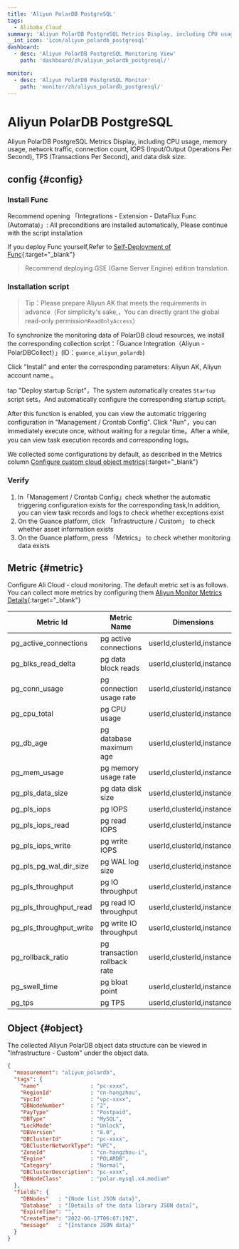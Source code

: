 ```yaml
---
title: 'Aliyun PolarDB PostgreSQL'
tags: 
  - Alibaba Cloud
summary: 'Aliyun PolarDB PostgreSQL Metrics Display, including CPU usage, memory usage, network traffic, connection count, IOPS (Input/Output Operations Per Second), TPS (Transactions Per Second), and data disk size.'
__int_icon: 'icon/aliyun_polardb_postgresql'
dashboard:
  - desc: 'Aliyun PolarDB PostgreSQL Monitoring View'
    path: 'dashboard/zh/aliyun_polardb_postgresql/'

monitor:
  - desc: 'Aliyun PolarDB PostgreSQL Monitor'
    path: 'monitor/zh/aliyun_polardb_postgresql/'
---
```


<!-- markdownlint-disable MD025 -->
# Aliyun PolarDB PostgreSQL
<!-- markdownlint-enable -->

Aliyun PolarDB PostgreSQL Metrics Display, including CPU usage, memory usage, network traffic, connection count, IOPS (Input/Output Operations Per Second), TPS (Transactions Per Second), and data disk size.

## config {#config}

### Install Func

Recommend opening 「Integrations - Extension - DataFlux Func (Automata)」: All preconditions are installed automatically, Please continue with the script installation

If you deploy Func yourself,Refer to [Self-Deployment of Func](https://func.guance.com/doc/script-market-guance-integration/){:target="_blank"}

> Recommend deploying GSE (Game Server Engine) edition translation.

### Installation script

> Tip：Please prepare Aliyun AK that meets the requirements in advance（For simplicity's sake,，You can directly grant the global read-only permission`ReadOnlyAccess`）

To synchronize the monitoring data of PolarDB cloud resources, we install the corresponding collection script：「Guance Integration（Aliyun -PolarDBCollect）」(ID：`guance_aliyun_polardb`)

Click "Install" and enter the corresponding parameters: Aliyun AK, Aliyun account name.。

tap "Deploy startup Script"，The system automatically creates `Startup` script sets，And automatically configure the corresponding startup script。

After this function is enabled, you can view the automatic triggering configuration in "Management / Crontab Config". Click "Run"，you can immediately execute once, without waiting for a regular time。After a while, you can view task execution records and corresponding logs。

We collected some configurations by default, as described in the Metrics column [Configure custom cloud object metrics](https://func.guance.com/doc/script-market-guance-aliyun-monitor/){:target="_blank"}


### Verify

1. In「Management / Crontab Config」check whether the automatic triggering configuration exists for the corresponding task,In addition, you can view task records and logs to check whether exceptions exist
2. On the Guance platform, click 「Infrastructure / Custom」 to check whether asset information exists
3. On the Guance platform, press 「Metrics」 to check whether monitoring data exists

## Metric {#metric}
Configure Ali Cloud - cloud monitoring. The default metric set is as follows. You can collect more metrics by configuring them [Aliyun Monitor Metrics Details](https://cms.console.aliyun.com/metric-meta/acs_ecs_dashboard/ecs){:target="_blank"}

| Metric Id               | Metric Name       | Dimensions                  | Statistics | Unit      |
| ---- | ------ | ---- | ---- | ---- |
| pg_active_connections   | pg active connections     | userId,clusterId,instanceId | Average    | count     |
| pg_blks_read_delta      | pg data block reads   | userId,clusterId,instanceId | Average    | count     |
| pg_conn_usage           | pg connection usage rate     | userId,clusterId,instanceId | Average    | %         |
| pg_cpu_total            | pg CPU usage      | userId,clusterId,instanceId | Average    | %         |
| pg_db_age               | pg database maximum age | userId,clusterId,instanceId | Average    | **xids**      |
| pg_mem_usage            | pg memory usage rate     | userId,clusterId,instanceId | Average    | %         |
| pg_pls_data_size        | pg data disk size     | userId,clusterId,instanceId | Value      | **Mbyte**     |
| pg_pls_iops             | pg IOPS           | userId,clusterId,instanceId | Average    | frequency |
| pg_pls_iops_read        | pg read IOPS         | userId,clusterId,instanceId | Average    | frequency |
| pg_pls_iops_write       | pg write IOPS         | userId,clusterId,instanceId | Average    | frequency |
| pg_pls_pg_wal_dir_size  | pg WAL log size    | userId,clusterId,instanceId | Value      | **Mbyte**     |
| pg_pls_throughput       | pg IO throughput         | userId,clusterId,instanceId | Average    | **Mbyte/s**   |
| pg_pls_throughput_read  | pg read IO throughput       | userId,clusterId,instanceId | Average    | **Mbyte/s**   |
| pg_pls_throughput_write | pg write IO throughput       | userId,clusterId,instanceId | Average    | **Mbyte/s**   |
| pg_rollback_ratio       | pg transaction rollback rate     | userId,clusterId,instanceId | Average    | %         |
| pg_swell_time           | pg bloat point         | userId,clusterId,instanceId | Average    | s         |
| pg_tps                  | pg TPS            | userId,clusterId,instanceId | Average    | frequency |

## Object {#object}

The collected Aliyun PolarDB object data structure can be viewed in "Infrastructure - Custom" under the object data.

```json
{
  "measurement": "aliyun_polardb",
  "tags": {
    "name"                : "pc-xxxx",
    "RegionId"            : "cn-hangzhou",
    "VpcId"               : "vpc-xxxx",
    "DBNodeNumber"        : "2",
    "PayType"             : "Postpaid",
    "DBType"              : "MySQL",
    "LockMode"            : "Unlock",
    "DBVersion"           : "8.0",
    "DBClusterId"         : "pc-xxxx",
    "DBClusterNetworkType": "VPC",
    "ZoneId"              : "cn-hangzhou-i",
    "Engine"              : "POLARDB",
    "Category"            : "Normal",
    "DBClusterDescription": "pc-xxxx",
    "DBNodeClass"         : "polar.mysql.x4.medium"
  },
  "fields": {
    "DBNodes"   : "{Node list JSON data}",
    "Database"  : "[Details of the data library JSON data]",
    "ExpireTime": "",
    "CreateTime": "2022-06-17T06:07:19Z",
    "message"   : "{Instance JSON data}"
  }
}

```
